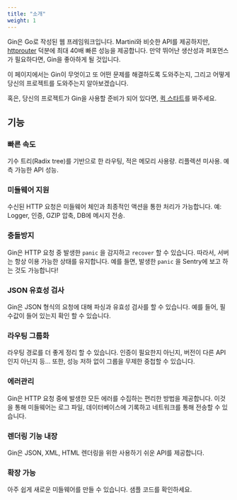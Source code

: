 ```yaml
---
title: "소개"
weight: 1
---
```


Gin은 Go로 작성된 웹 프레임워크입니다. Martini와 비슷한 API를 제공하지만, [httprouter](https://github.com/julienschmidt/httprouter) 덕분에 최대 40배 빠른 성능을 제공합니다. 만약 뛰어난 생산성과 퍼포먼스가 필요하다면, Gin을 좋아하게 될 것입니다.

이 페이지에서는 Gin이 무엇이고 또 어떤 문제를 해결하도록 도와주는지, 그리고 어떻게 당신의 프로젝트를 도와주는지 알아보겠습니다.

혹은, 당신의 프로젝트가 Gin을 사용할 준비가 되어 있다면, [퀵 스타트](https://gin-gonic.com/docs/quickstart/)를 봐주세요.

## 기능

### 빠른 속도

기수 트리(Radix tree)를 기반으로 한 라우팅, 적은 메모리 사용량. 리플렉션 미사용. 예측 가능한 API 성능.

### 미들웨어 지원

수신된 HTTP 요청은 미들웨어 체인과 최종적인 액션을 통한 처리가 가능합니다.
예: Logger, 인증, GZIP 압축, DB에 메시지 전송.

### 충돌방지

Gin은 HTTP 요청 중 발생한 `panic` 을 감지하고 `recover` 할 수 있습니다. 따라서, 서버는 항상 이용 가능한 상태를 유지합니다. 예를 들면, 발생한 `panic` 을 Sentry에 보고 하는 것도 가능합니다!

### JSON 유효성 검사

Gin은 JSON 형식의 요청에 대해 파싱과 유효성 검사를 할 수 있습니다. 예를 들어, 필수값이 들어 있는지 확인 할 수 있습니다.

### 라우팅 그룹화

라우팅 경로를 더 좋게 정리 할 수 있습니다. 인증이 필요한지 아닌지, 버전이 다른 API인지 아닌지 등... 또한, 성능 저하 없이 그룹을 무제한 중첩할 수 있습니다.

### 에러관리

Gin은 HTTP 요청 중에 발생한 모든 에러를 수집하는 편리한 방법을 제공합니다. 이것을 통해 미들웨어는 로그 파일, 데이터베이스에 기록하고 네트워크를 통해 전송할 수 있습니다.

### 렌더링 기능 내장

Gin은 JSON, XML, HTML 렌더링을 위한 사용하기 쉬운 API를 제공합니다.

### 확장 가능

아주 쉽게 새로운 미들웨어를 만들 수 있습니다. 샘플 코드를 확인하세요.

